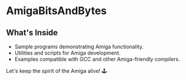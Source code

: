 # AmigaBitsAndBytes

## What's Inside
- Sample programs demonstrating Amiga functionality.
- Utilities and scripts for Amiga development.
- Examples compatible with GCC and other Amiga-friendly compilers.

Let's keep the spirit of the Amiga alive! 🕹️
